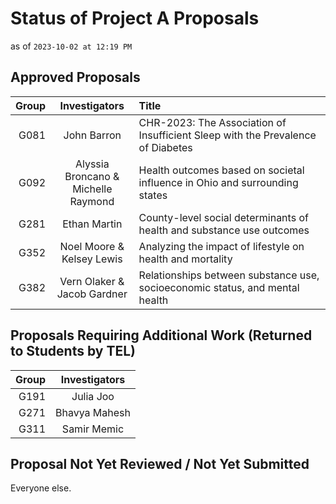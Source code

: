 # Status of Project A Proposals

as of `2023-10-02 at 12:19 PM`

## Approved Proposals

Group | Investigators | Title 
-----: | :----------------------------: | :-------------------------------------------------------------------------------
G081 | John Barron | CHR-2023: The Association of Insufficient Sleep with the Prevalence of Diabetes
G092 | Alyssia Broncano & <br /> Michelle Raymond | Health outcomes based on societal influence in Ohio and surrounding states
G281 | Ethan Martin | County-level social determinants of health and substance use outcomes
G352 | Noel Moore & <br /> Kelsey Lewis | Analyzing the impact of lifestyle on health and mortality
G382 | Vern Olaker & <br /> Jacob Gardner | Relationships between substance use, socioeconomic status, and mental health

## Proposals Requiring Additional Work (Returned to Students by TEL)

Group | Investigators 
-----: | :----------------------------: 
G191 | Julia Joo
G271 | Bhavya Mahesh
G311 | Samir Memic

## Proposal Not Yet Reviewed / Not Yet Submitted

Everyone else.
